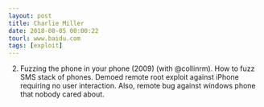 ```yaml
---
layout: post
title: Charlie Miller
date: 2018-08-05 00:00:22
tourl: www.baidu.com
tags: [exploit]
---
```

2.  Fuzzing the phone in your phone (2009) (with @collinrm).  How to fuzz SMS stack of phones.  Demoed remote root exploit against iPhone requiring no user interaction.  Also, remote bug against windows phone that nobody cared about.